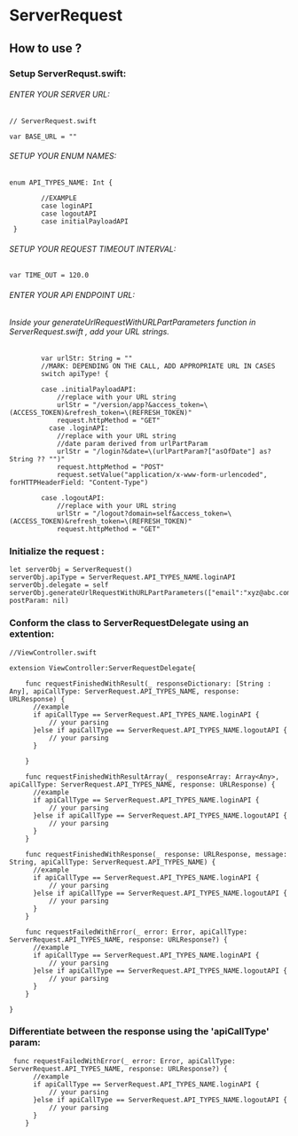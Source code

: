 # ServerRequest




## How to use ?


### Setup ServerRequst.swift:


###### ENTER YOUR SERVER URL:
```
// ServerRequest.swift

var BASE_URL = ""    
```


###### SETUP YOUR ENUM NAMES:

```
enum API_TYPES_NAME: Int {
        
        //EXAMPLE
        case loginAPI
        case logoutAPI
        case initialPayloadAPI
 }
   ``` 

###### SETUP YOUR REQUEST TIMEOUT INTERVAL:

```
var TIME_OUT = 120.0
```
###### ENTER YOUR API ENDPOINT URL:



###### Inside your generateUrlRequestWithURLPartParameters function in ServerRequest.swift , add your URL strings.

```        
        var urlStr: String = ""
        //MARK: DEPENDING ON THE CALL, ADD APPROPRIATE URL IN CASES
        switch apiType! {
            
        case .initialPayloadAPI:
            //replace with your URL string
            urlStr = "/version/app?&access_token=\(ACCESS_TOKEN)&refresh_token=\(REFRESH_TOKEN)"
            request.httpMethod = "GET"
          case .loginAPI:
            //replace with your URL string
            //date param derived from urlPartParam
            urlStr = "/login?&date=\(urlPartParam?["asOfDate"] as? String ?? "")" 
            request.httpMethod = "POST"
            request.setValue("application/x-www-form-urlencoded", forHTTPHeaderField: "Content-Type")
            
        case .logoutAPI:
            //replace with your URL string
            urlStr = "/logout?domain=self&access_token=\(ACCESS_TOKEN)&refresh_token=\(REFRESH_TOKEN)"
            request.httpMethod = "GET"

```

### Initialize the request :

``` 
let serverObj = ServerRequest()
serverObj.apiType = ServerRequest.API_TYPES_NAME.loginAPI
serverObj.delegate = self
serverObj.generateUrlRequestWithURLPartParameters(["email":"xyz@abc.com"], postParam: nil)
```

### Conform the class to ServerRequestDelegate using an extention:


```//class from where you want to hit request
//ViewController.swift

extension ViewController:ServerRequestDelegate{
    
    func requestFinishedWithResult(_ responseDictionary: [String : Any], apiCallType: ServerRequest.API_TYPES_NAME, response: URLResponse) {
      //example
      if apiCallType == ServerRequest.API_TYPES_NAME.loginAPI {
          // your parsing
      }else if apiCallType == ServerRequest.API_TYPES_NAME.logoutAPI {
          // your parsing
      }
      
    }
    
    func requestFinishedWithResultArray(_ responseArray: Array<Any>, apiCallType: ServerRequest.API_TYPES_NAME, response: URLResponse) {
      //example
      if apiCallType == ServerRequest.API_TYPES_NAME.loginAPI {
          // your parsing
      }else if apiCallType == ServerRequest.API_TYPES_NAME.logoutAPI {
          // your parsing
      }
    }
    
    func requestFinishedWithResponse(_ response: URLResponse, message: String, apiCallType: ServerRequest.API_TYPES_NAME) {
      //example
      if apiCallType == ServerRequest.API_TYPES_NAME.loginAPI {
          // your parsing
      }else if apiCallType == ServerRequest.API_TYPES_NAME.logoutAPI {
          // your parsing
      }
    }
    
    func requestFailedWithError(_ error: Error, apiCallType: ServerRequest.API_TYPES_NAME, response: URLResponse?) {
      //example
      if apiCallType == ServerRequest.API_TYPES_NAME.loginAPI {
          // your parsing
      }else if apiCallType == ServerRequest.API_TYPES_NAME.logoutAPI {
          // your parsing
      }
    }
    
}

```


### Differentiate between the response using the 'apiCallType' param:

```
 func requestFailedWithError(_ error: Error, apiCallType: ServerRequest.API_TYPES_NAME, response: URLResponse?) {
      //example
      if apiCallType == ServerRequest.API_TYPES_NAME.loginAPI {
          // your parsing
      }else if apiCallType == ServerRequest.API_TYPES_NAME.logoutAPI {
          // your parsing
      }
    }
```

